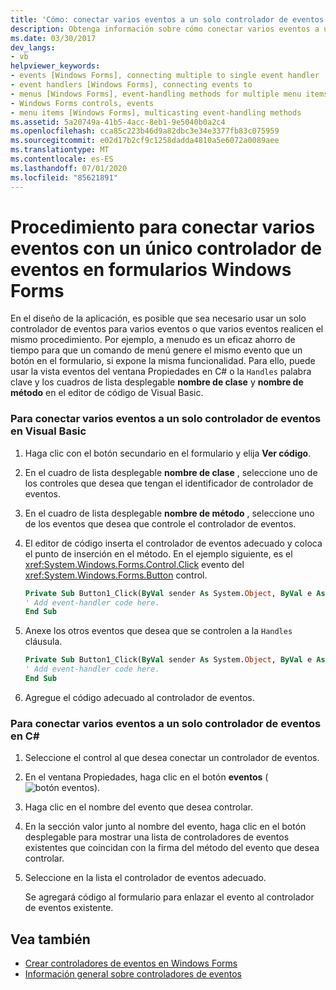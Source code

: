 ```yaml
---
title: 'Cómo: conectar varios eventos a un solo controlador de eventos'
description: Obtenga información sobre cómo conectar varios eventos a un solo controlador de eventos en Windows Forms mediante la vista eventos del ventana Propiedades en C#.
ms.date: 03/30/2017
dev_langs:
- vb
helpviewer_keywords:
- events [Windows Forms], connecting multiple to single event handler
- event handlers [Windows Forms], connecting events to
- menus [Windows Forms], event-handling methods for multiple menu items
- Windows Forms controls, events
- menu items [Windows Forms], multicasting event-handling methods
ms.assetid: 5a20749a-41b5-4acc-8eb1-9e5040b0a2c4
ms.openlocfilehash: cca85c223b46d9a82dbc3e34e3377fb83c075959
ms.sourcegitcommit: e02d17b2cf9c1258dadda4810a5e6072a0089aee
ms.translationtype: MT
ms.contentlocale: es-ES
ms.lasthandoff: 07/01/2020
ms.locfileid: "85621891"
---
```

# <a name="how-to-connect-multiple-events-to-a-single-event-handler-in-windows-forms"></a>Procedimiento para conectar varios eventos con un único controlador de eventos en formularios Windows Forms
En el diseño de la aplicación, es posible que sea necesario usar un solo controlador de eventos para varios eventos o que varios eventos realicen el mismo procedimiento. Por ejemplo, a menudo es un eficaz ahorro de tiempo para que un comando de menú genere el mismo evento que un botón en el formulario, si expone la misma funcionalidad. Para ello, puede usar la vista eventos del ventana Propiedades en C# o la `Handles` palabra clave y los cuadros de lista desplegable **nombre de clase** y **nombre de método** en el editor de código de Visual Basic.  
  
### <a name="to-connect-multiple-events-to-a-single-event-handler-in-visual-basic"></a>Para conectar varios eventos a un solo controlador de eventos en Visual Basic  
  
1. Haga clic con el botón secundario en el formulario y elija **Ver código**.  
  
2. En el cuadro de lista desplegable **nombre de clase** , seleccione uno de los controles que desea que tengan el identificador de controlador de eventos.  
  
3. En el cuadro de lista desplegable **nombre de método** , seleccione uno de los eventos que desea que controle el controlador de eventos.  
  
4. El editor de código inserta el controlador de eventos adecuado y coloca el punto de inserción en el método. En el ejemplo siguiente, es el <xref:System.Windows.Forms.Control.Click> evento del <xref:System.Windows.Forms.Button> control.  
  
    ```vb  
    Private Sub Button1_Click(ByVal sender As System.Object, ByVal e As System.EventArgs) Handles Button1.Click  
    ' Add event-handler code here.  
    End Sub  
    ```  
  
5. Anexe los otros eventos que desea que se controlen a la `Handles` cláusula.  
  
    ```vb  
    Private Sub Button1_Click(ByVal sender As System.Object, ByVal e As System.EventArgs) Handles Button1.Click, Button2.Click  
    ' Add event-handler code here.  
    End Sub  
    ```  
  
6. Agregue el código adecuado al controlador de eventos.  
  
### <a name="to-connect-multiple-events-to-a-single-event-handler-in-c"></a>Para conectar varios eventos a un solo controlador de eventos en C\#
  
1. Seleccione el control al que desea conectar un controlador de eventos.  
  
2. En el ventana Propiedades, haga clic en el botón **eventos** (![botón eventos](./media/vxeventsbutton-propertieswindow.png "vxEventsButton_PropertiesWindow")).  
  
3. Haga clic en el nombre del evento que desea controlar.  
  
4. En la sección valor junto al nombre del evento, haga clic en el botón desplegable para mostrar una lista de controladores de eventos existentes que coincidan con la firma del método del evento que desea controlar.  
  
5. Seleccione en la lista el controlador de eventos adecuado.  
  
     Se agregará código al formulario para enlazar el evento al controlador de eventos existente.  
  
## <a name="see-also"></a>Vea también

- [Crear controladores de eventos en Windows Forms](creating-event-handlers-in-windows-forms.md)
- [Información general sobre controladores de eventos](event-handlers-overview-windows-forms.md)
